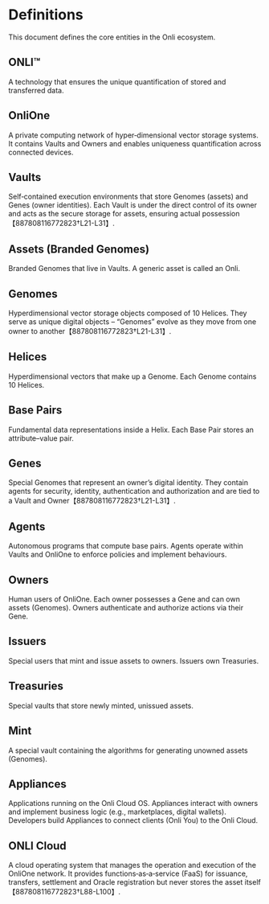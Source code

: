 # Definitions

This document defines the core entities in the Onli ecosystem.

## ONLI™
A technology that ensures the unique quantification of stored and transferred data.

## OnliOne
A private computing network of hyper‑dimensional vector storage systems. It contains Vaults and Owners and enables uniqueness quantification across connected devices.

## Vaults
Self‑contained execution environments that store Genomes (assets) and Genes (owner identities). Each Vault is under the direct control of its owner and acts as the secure storage for assets, ensuring actual possession【887808116772823†L21-L31】.

## Assets (Branded Genomes)
Branded Genomes that live in Vaults. A generic asset is called an Onli.

## Genomes
Hyperdimensional vector storage objects composed of 10 Helices. They serve as unique digital objects – “Genomes” evolve as they move from one owner to another【887808116772823†L21-L31】.

## Helices
Hyperdimensional vectors that make up a Genome. Each Genome contains 10 Helices.

## Base Pairs
Fundamental data representations inside a Helix. Each Base Pair stores an attribute–value pair.

## Genes
Special Genomes that represent an owner’s digital identity. They contain agents for security, identity, authentication and authorization and are tied to a Vault and Owner【887808116772823†L21-L31】.

## Agents
Autonomous programs that compute base pairs. Agents operate within Vaults and OnliOne to enforce policies and implement behaviours.

## Owners
Human users of OnliOne. Each owner possesses a Gene and can own assets (Genomes). Owners authenticate and authorize actions via their Gene.

## Issuers
Special users that mint and issue assets to owners. Issuers own Treasuries.

## Treasuries
Special vaults that store newly minted, unissued assets.

## Mint
A special vault containing the algorithms for generating unowned assets (Genomes).

## Appliances
Applications running on the Onli Cloud OS. Appliances interact with owners and implement business logic (e.g., marketplaces, digital wallets). Developers build Appliances to connect clients (Onli You) to the Onli Cloud.

## ONLI Cloud
A cloud operating system that manages the operation and execution of the OnliOne network. It provides functions‑as‑a‑service (FaaS) for issuance, transfers, settlement and Oracle registration but never stores the asset itself【887808116772823†L88-L100】.
